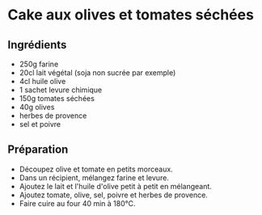 Cake aux olives et tomates séchées
==================================

## Ingrédients

* 250g farine
* 20cl lait végétal (soja non sucrée par exemple)
* 4cl huile olive
* 1 sachet levure chimique
* 150g tomates séchées
* 40g olives
* herbes de provence
* sel et poivre

## Préparation

* Découpez olive et tomate en petits morceaux.
* Dans un récipient, mélangez farine et levure.
* Ajoutez le lait et l'huile d'olive petit à petit en mélangeant.
* Ajoutez tomate, olive, sel, poivre et herbes de provence.
* Faire cuire au four 40 min à 180°C.
